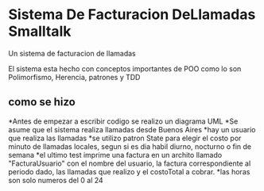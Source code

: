 # Sistema De Facturacion DeLlamadas Smalltalk
Un sistema de facturacion de llamadas

El sistema esta hecho con conceptos importantes de POO como lo son Polimorfismo, Herencia, patrones y TDD

 ## como se hizo 
 
 
*Antes de empezar a escribir codigo se realizo un diagrama UML
*Se asume que el sistema realiza llamadas desde Buenos Aires
*hay un usuario que realiza las llamadas
*se utilizo patron State para elegir el costo por minuto de llamadas locales, segun si es dia habil diurno, nocturno o fin de semana
*el ultimo test imprime una factura en un archito llamado "FacturaUsuario" con el nombre del usuario, la factura correspondiente al periodo dado, las llamadas que realizo y el costoTotal a cobrar.
*las horas son solo numeros del 0 al 24


